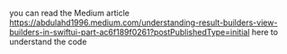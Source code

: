 
you can read the Medium article https://abdulahd1996.medium.com/understanding-result-builders-view-builders-in-swiftui-part-ac6f189f0261?postPublishedType=initial here to understand the code 
